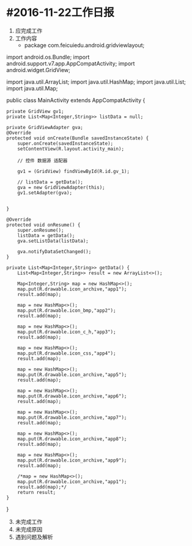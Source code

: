 #2016-11-22工作日报
===================
1. 应完成工作
2. 工作内容
      * package com.feicuiedu.android.gridviewlayout;

import android.os.Bundle;
import android.support.v7.app.AppCompatActivity;
import android.widget.GridView;

import java.util.ArrayList;
import java.util.HashMap;
import java.util.List;
import java.util.Map;

public class MainActivity extends AppCompatActivity {

    private GridView gv1;
    private List<Map<Integer,String>> listData = null;

    private GridViewAdapter gva;
    @Override
    protected void onCreate(Bundle savedInstanceState) {
        super.onCreate(savedInstanceState);
        setContentView(R.layout.activity_main);

        // 控件 数据源 适配器

        gv1 = (GridView) findViewById(R.id.gv_1);

        // listData = getData();
        gva = new GridViewAdapter(this);
        gv1.setAdapter(gva);


    }

    @Override
    protected void onResume() {
        super.onResume();
        listData = getData();
        gva.setListData(listData);

        gva.notifyDataSetChanged();
    }

    private List<Map<Integer,String>> getData() {
        List<Map<Integer,String>> result = new ArrayList<>();

        Map<Integer,String> map = new HashMap<>();
        map.put(R.drawable.icon_archive,"app1");
        result.add(map);

        map = new HashMap<>();
        map.put(R.drawable.icon_bmp,"app2");
        result.add(map);

        map = new HashMap<>();
        map.put(R.drawable.icon_c_h,"app3");
        result.add(map);

        map = new HashMap<>();
        map.put(R.drawable.icon_css,"app4");
        result.add(map);

        map = new HashMap<>();
        map.put(R.drawable.icon_archive,"app5");
        result.add(map);

        map = new HashMap<>();
        map.put(R.drawable.icon_archive,"app6");
        result.add(map);

        map = new HashMap<>();
        map.put(R.drawable.icon_archive,"app7");
        result.add(map);

        map = new HashMap<>();
        map.put(R.drawable.icon_archive,"app8");
        result.add(map);

        map = new HashMap<>();
        map.put(R.drawable.icon_archive,"app9");
        result.add(map);

        /*map = new HashMap<>();
        map.put(R.drawable.icon_archive,"app1");
        result.add(map);*/
        return result;
    }
}

3. 未完成工作
4. 未完成原因
5. 遇到问题及解析

